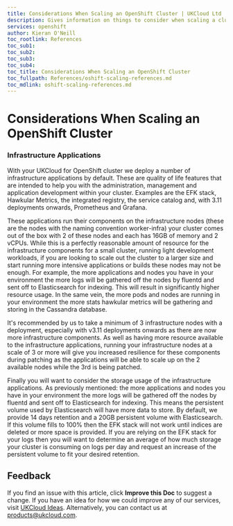 ```yaml
---
title: Considerations When Scaling an OpenShift Cluster | UKCloud Ltd
description: Gives information on things to consider when scaling a cluster
services: openshift
author: Kieran O'Neill
toc_rootlink: References
toc_sub1: 
toc_sub2:
toc_sub3:
toc_sub4:
toc_title: Considerations When Scaling an OpenShift Cluster
toc_fullpath: References/oshift-scaling-references.md
toc_mdlink: oshift-scaling-references.md
---
```


# Considerations When Scaling an OpenShift Cluster

### Infrastructure Applications

With your UKCloud for OpenShift cluster we deploy a number of infrastructure applications by default. These are quality of life features that are intended to help you with the administration, management and application development within your cluster. Examples are the EFK stack, Hawkular Metrics, the integrated registry, the service catalog and, with 3.11 deployments onwards, Prometheus and Grafana.

These applications run their components on the infrastructure nodes (these are the nodes with the naming convention worker-infra) your cluster comes out of the box with 2 of these nodes and each has 16GB of memory and 2 vCPUs. While this is a perfectly reasonable amount of resource for the infrastructure components for a small cluster, running light development workloads, if you are looking to scale out the cluster to a larger size and start running more intensive applications or builds these nodes may not be enough. For example, the more applications and nodes you have in your environment the more logs will be gathered off the nodes by fluentd and sent off to Elasticsearch for indexing. This will result in significantly higher resource usage. In the same vein, the more pods and nodes are running in your environment the more stats hawkular metrics will be gathering and storing in the Cassandra database.

It's recommended by us to take a minimum of 3 infrastructure nodes with a deployment, especially with v3.11 deployments onwards as there are now more infrastructure components. As well as having more resource available to the infrastructure applications, running your infrastructure nodes at a scale of 3 or more will give you increased resilience for these components during patching as the applications will be able to scale up on the 2 available nodes while the 3rd is being patched.

Finally you will want to consider the storage usage of the infrastructure applications. As previously mentioned: the more applications and nodes you have in your environment the more logs will be gathered off the nodes by fluentd and sent off to Elasticsearch for indexing. This means the persistent volume used by Elasticsearch will have more data to store. By default, we provide 14 days retention and a 20GB persistent volume with Elasticsearch. If this volume fills to 100% then the EFK stack will not work until indices are deleted or more space is provided. If you are relying on the EFK stack for your logs then you will want to determine an average of how much storage your cluster is consuming on logs per day and request an increase of the persistent volume to fit your desired retention.


## Feedback

If you find an issue with this article, click **Improve this Doc** to suggest a change. If you have an idea for how we could improve any of our services, visit [UKCloud Ideas](https://ideas.ukcloud.com). Alternatively, you can contact us at <products@ukcloud.com>.
